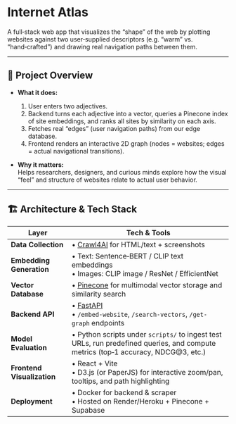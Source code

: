 # Internet Atlas

A full‑stack web app that visualizes the “shape” of the web by plotting websites against two user‑supplied descriptors (e.g. “warm” vs. “hand‑crafted”) and drawing real navigation paths between them.

---

## 🚀 Project Overview

- **What it does:**  
  1. User enters two adjectives.  
  2. Backend turns each adjective into a vector, queries a Pinecone index of site embeddings, and ranks all sites by similarity on each axis.  
  3. Fetches real “edges” (user navigation paths) from our edge database.  
  4. Frontend renders an interactive 2D graph (nodes = websites; edges = actual navigational transitions).

- **Why it matters:**  
  Helps researchers, designers, and curious minds explore how the visual “feel” and structure of websites relate to actual user behavior.

---

## 🏗️ Architecture & Tech Stack

| Layer                     | Tech & Tools                                                                                                 |
|---------------------------|--------------------------------------------------------------------------------------------------------------|
| **Data Collection**       | • [Crawl4AI](https://crawl4ai.com/) for HTML/text + screenshots                                             |
| **Embedding Generation**  | • Text: Sentence‑BERT / CLIP text embeddings<br>• Images: CLIP image / ResNet / EfficientNet                 |
| **Vector Database**       | • [Pinecone](https://www.pinecone.io/) for multimodal vector storage and similarity search                  |
| **Backend API**           | • [FastAPI](https://fastapi.tiangolo.com/)<br>• `/embed-website`, `/search-vectors`, `/get-graph` endpoints  |
| **Model Evaluation**      | • Python scripts under `scripts/` to ingest test URLs, run predefined queries, and compute metrics (top‑1 accuracy, NDCG@3, etc.) |
| **Frontend Visualization**| • React + Vite<br>• D3.js (or PaperJS) for interactive zoom/pan, tooltips, and path highlighting            |
| **Deployment**            | • Docker for backend & scraper<br>• Hosted on Render/Heroku + Pinecone + Supabase                           |
